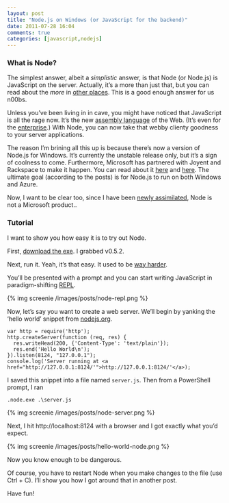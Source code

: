 ```yaml
---
layout: post
title: "Node.js on Windows (or JavaScript for the backend)"
date: 2011-07-28 16:04
comments: true
categories: [javascript,nodejs]
---
```


### What is Node?
The simplest answer, albeit a _simplistic_ answer, is that Node (or Node.js) is JavaScript on the server. Actually, it’s a more than just that, but you can read about the _more_ in [other places](http://www.nodejs.org/#about "Official NodeJS site"). This is a good enough answer for us n00bs.

Unless you’ve been living in in cave, you might have noticed that JavaScript is all the rage now. It’s the new [assembly language](http://www.hanselman.com/blog/JavaScriptIsAssemblyLanguageForTheWebPart2MadnessOrJustInsanity.aspx "the assorted ramblings of Hanselman") of the Web. (It’s even for the [enterprise](http://enterprise-js.com/ "this isn't serious btw").) With Node, you can now take that webby clienty goodness to your server applications.
<!--more-->
The reason I’m brining all this up is because there’s now a version of Node.js for Windows. It’s currently the unstable release only, but it’s a sign of coolness to come. Furthermore, Microsoft has partnered with Joyent and Rackspace to make it happen. You can read about it [here](http://blogs.msdn.com/b/interoperability/archive/2011/06/23/microsoft-working-with-joyent-and-the-node-community-to-bring-node-js-to-windows.aspx "Microsoft and Node") and [here](http://blog.nodejs.org/2011/06/23/porting-node-to-windows-with-microsoft%E2%80%99s-help/ "More about Node and Windows"). The ultimate goal (according to the posts) is for Node.js to run on both Windows and Azure.

Now, I want to be clear too, since I have been [newly assimilated](http://devlicious.com/blogs/christopher_bennage/archive/2011/04/06/a-punctuated-life.aspx "moving to Microsoft"), Node is not a Microsoft product..

### Tutorial
I want to show you how easy it is to try out Node.

First, [download the exe](http://www.nodejs.org/#download). I grabbed v0.5.2.

Next, run it. Yeah, it’s that easy. It used to be [way harder](http://www.lazycoder.com/weblog/2010/03/18/getting-started-with-node-js-on-windows/ "Scott's just this guy you know").

You’ll be presented with a prompt and you can start writing JavaScript in paradigm-shifting [REPL](http://en.wikipedia.org/wiki/REPL "read-eval-print loop").

{% img screenie /images/posts/node-repl.png %}

Now, let’s say you want to create a web server. We’ll begin by yanking the ‘hello world’ snippet from [nodejs.org](http://www.nodejs.org/ "hello world!").

	var http = require('http');  
	http.createServer(function (req, res) {  
	  res.writeHead(200, {'Content-Type': 'text/plain'});  
	  res.end('Hello World\n');  
	}).listen(8124, "127.0.0.1");  
	console.log('Server running at <a href="http://127.0.0.1:8124/'">http://127.0.0.1:8124/'</a>);  

I saved this snippet into a file named `server.js`. Then from a PowerShell prompt, I ran

	.node.exe .\server.js

{% img screenie /images/posts/node-server.png %}

Next, I hit http://localhost:8124 with a browser and I got exactly what you’d expect.

{% img screenie /images/posts/hello-world-node.png %}

Now you know enough to be dangerous.

Of course, you have to restart Node when you make changes to the file (use Ctrl + C). I’ll show you how I got around that in another post.

Have fun!